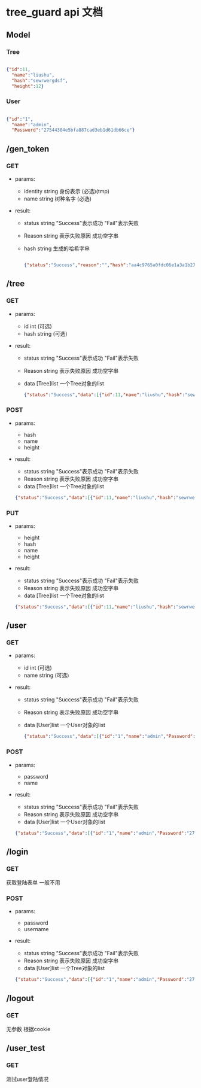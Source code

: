# tree_guard api 文档

## Model

### Tree

```json

{"id":11,
  "name":"liushu",
  "hash":"sewrwergdsf",
  "height":12}

```
### User

```json

{"id":"1",
  "name":"admin",
  "Password":"27544304e5bfa887cad3eb1d61db66ce"}

```


## /gen_token

### GET

* params:
  - identity string 身份表示 (必选)(tmp)
  - name string 树种名字 (必选)
 
* result:
  - status string "Success"表示成功 "Fail"表示失败
  - Reason string 表示失败原因 成功空字串
  - hash string 生成的哈希字串
    
    ```json
    
    {"status":"Success","reason":"","hash":"aa4c9765a0fdc06e1a3a1b276f9bc1ec"}
    
    ```    

## /tree

### GET

* params:
  - id int (可选)
  - hash string (可选)
 
* result:
  - status string "Success"表示成功 "Fail"表示失败
  - Reason string 表示失败原因 成功空字串
  - data [Tree]list  一个Tree对象的list
      
    ```json
    {"status":"Success","data":[{"id":11,"name":"liushu","hash":"sewrwergdsf","height":12}],"reason":""}
    
    ```    
    
###  POST

* params:
  - hash
  - name
  - height
  
* result:
  - status string "Success"表示成功 "Fail"表示失败
  - Reason string 表示失败原因 成功空字串
  - data [Tree]list  一个Tree对象的list
    
  ```json
  {"status":"Success","data":[{"id":11,"name":"liushu","hash":"sewrwergdsf","height":12}],"reason":""}
  
  ```    
   
###  PUT

* params:
  - height
  - hash
  - name
  - height
  
* result:
  - status string "Success"表示成功 "Fail"表示失败
  - Reason string 表示失败原因 成功空字串
  - data [Tree]list  一个Tree对象的list
    
  ```json
  {"status":"Success","data":[{"id":11,"name":"liushu","hash":"sewrwergdsf","height":12}],"reason":""}
  
  ```  

## /user

### GET

* params:
  - id int (可选)
  - name string (可选)
 
* result:
  - status string "Success"表示成功 "Fail"表示失败
  - Reason string 表示失败原因 成功空字串
  - data [User]list  一个User对象的list
      
    ```json
    {"status":"Success","data":[{"id":"1","name":"admin","Password":"27544304e5bfa887cad3eb1d61db66ce"}],"reason":""}
    
    ```    

###  POST

* params:
  - password
  - name
 
  
* result:
  - status string "Success"表示成功 "Fail"表示失败
  - Reason string 表示失败原因 成功空字串
  - data [User]list  一个User对象的list
    
  ```json
  {"status":"Success","data":[{"id":"1","name":"admin","Password":"27544304e5bfa887cad3eb1d61db66ce"}],"reason":""}
  
  ```    
 
## /login

### GET

获取登陆表单 一般不用

### POST


* params:
  - password
  - username
 
  
* result:
  - status string "Success"表示成功 "Fail"表示失败
  - Reason string 表示失败原因 成功空字串
  - data [User]list  一个Tree对象的list
    
  ```json
  {"status":"Success","data":[{"id":"1","name":"admin","Password":"27544304e5bfa887cad3eb1d61db66ce"}],"reason":""}
  
  ```    
  
## /logout

### GET

无参数 根据cookie

## /user_test

### GET

测试user登陆情况
